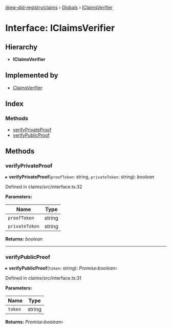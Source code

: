 [@ew-did-registry/claims](../README.md) › [Globals](../globals.md) › [IClaimsVerifier](iclaimsverifier.md)

# Interface: IClaimsVerifier

## Hierarchy

* **IClaimsVerifier**

## Implemented by

* [ClaimsVerifier](../classes/claimsverifier.md)

## Index

### Methods

* [verifyPrivateProof](iclaimsverifier.md#verifyprivateproof)
* [verifyPublicProof](iclaimsverifier.md#verifypublicproof)

## Methods

###  verifyPrivateProof

▸ **verifyPrivateProof**(`proofToken`: string, `privateToken`: string): *boolean*

Defined in claims/src/interface.ts:32

**Parameters:**

Name | Type |
------ | ------ |
`proofToken` | string |
`privateToken` | string |

**Returns:** *boolean*

___

###  verifyPublicProof

▸ **verifyPublicProof**(`token`: string): *Promise‹boolean›*

Defined in claims/src/interface.ts:31

**Parameters:**

Name | Type |
------ | ------ |
`token` | string |

**Returns:** *Promise‹boolean›*
